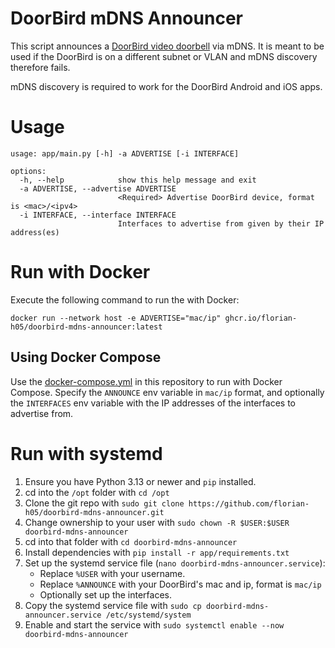 # DoorBird mDNS Announcer

This script announces a [DoorBird video doorbell](https://www.doorbird.com) via mDNS.
It is meant to be used if the DoorBird is on a different subnet or VLAN and mDNS discovery therefore fails.

mDNS discovery is required to work for the DoorBird Android and iOS apps.

# Usage

```shell
usage: app/main.py [-h] -a ADVERTISE [-i INTERFACE]

options:
  -h, --help            show this help message and exit
  -a ADVERTISE, --advertise ADVERTISE
                        <Required> Advertise DoorBird device, format is <mac>/<ipv4>
  -i INTERFACE, --interface INTERFACE
                        Interfaces to advertise from given by their IP address(es)
```

# Run with Docker

Execute the following command to run the with Docker:

```shell
docker run --network host -e ADVERTISE="mac/ip" ghcr.io/florian-h05/doorbird-mdns-announcer:latest
```

## Using Docker Compose

Use the [docker-compose.yml](docker-compose.yml) in this repository to run with Docker Compose.
Specify the `ANNOUNCE` env variable in `mac/ip` format,
and optionally the `INTERFACES` env variable with the IP addresses of the interfaces to advertise from.

# Run with systemd

1. Ensure you have Python 3.13 or newer and `pip` installed.
1. cd into the `/opt` folder with `cd /opt`
1. Clone the git repo with `sudo git clone https://github.com/florian-h05/doorbird-mdns-announcer.git`
1. Change ownership to your user with `sudo chown -R $USER:$USER doorbird-mdns-announcer`
1. cd into that folder with `cd doorbird-mdns-announcer`
1. Install dependencies with `pip install -r app/requirements.txt`
1. Set up the systemd service file (`nano doorbird-mdns-announcer.service`):
   - Replace `%USER` with your username.
   - Replace `%ANNOUNCE` with your DoorBird's mac and ip, format is `mac/ip`
   - Optionally set up the interfaces.
1. Copy the systemd service file with `sudo cp doorbird-mdns-announcer.service /etc/systemd/system`
1. Enable and start the service with `sudo systemctl enable --now doorbird-mdns-announcer`
